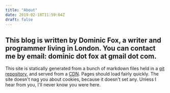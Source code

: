 ```yaml
---
title: "About"
date: 2019-02-18T11:59:04Z
draft: false
---
```

This blog is written by Dominic Fox, a writer and programmer living in London. You can contact me by email: dominic dot fox at gmail dot com.
---

This site is statically generated from a bunch of markdown files held in a [git repository](https://github.com/poetix/thelastinstance), and served from a [CDN](https://netlify.com). Pages should load fairly quickly. The site doesn't nag you about cookies, because it doesn't set any. Unless I hear from you, I'll never know you were here.
